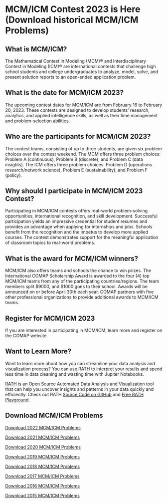 # MCM/ICM Contest 2023 is Here (Download historical MCM/ICM Problems)
## What is MCM/ICM?
The Mathematical Contest in Modeling (MCM)® and Interdisciplinary Contest in Modeling (ICM)® are international contests that challenge high school students and college undergraduates to analyze, model, solve, and present solution reports to an open-ended application problem.

## What is the date for MCM/ICM 2023?
The upcoming contest dates for MCM/ICM are from February 16 to February 20, 2023. These contests are designed to develop students’ research, analytics, and applied intelligence skills, as well as their time management and problem-selection abilities.

## Who are the participants for MCM/ICM 2023?
The contest teams, consisting of up to three students, are given six problem choices over the contest weekend. The MCM offers three problem choices: Problem A (continuous), Problem B (discrete), and Problem C (data insights). The ICM offers three problem choices: Problem D (operations research/network science), Problem E (sustainability), and Problem F (policy).

## Why should I participate in MCM/ICM 2023 Contest?
Participating in MCM/ICM contests offers real-world problem-solving opportunities, international recognition, and skill development. Successful participation yields an impressive credential for student resumes and provides an advantage when applying for internships and jobs. Schools benefit from the recognition and the impetus to develop more applied courses. The contest demonstrates support for the meaningful application of classroom topics to real-world problems.

## What is the award for MCM/ICM winners?
MCM/ICM also offers teams and schools the chance to win prizes. The International COMAP Scholarship Award is awarded to the four (4) top MCM/ICM teams from any of the participating countries/regions. The team members split $9000, and $1000 goes to their school. Awards will be announced on or before April 30th each year. COMAP partners with five other professional organizations to provide additional awards to MCM/ICM teams.

## Register for MCM/ICM 2023
If you are interested in participating in MCM/ICM, learn more and register on the COMAP website.

## Want to Learn More?
Want to learn more about how you can streamline your data analysis and visualization process? You can use RATH to interpret your results and spend less time in data cleaning and wasting time with Jupiter Notebooks.

[RATH](https://kanaries.net) is an Open Source Automated Data Analysis and Visualization tool that can help you uncover insights and patterns in your data quickly and efficiently. Check out RATH [Source Code on GitHub](https://github.com/Kanaries/Rath) and [Free RATH Playground](https://rath.kanaries.net).

## Download MCM/ICM Problems
[Download 2022 MCM/ICM Problems](https://www.contest.comap.com/undergraduate/contests/mcm/contests/2022/problems/)

[Download 2021 MCM/ICM Problems](https://www.contest.comap.com/undergraduate/contests/mcm/contests/2021/problems/)

[Download 2020 MCM/ICM Problems](https://www.contest.comap.com/undergraduate/contests/mcm/contests/2020/problems/)

[Download 2019 MCM/ICM Problems](https://www.contest.comap.com/undergraduate/contests/mcm/contests/2019/problems/)

[Download 2018 MCM/ICM Problems](https://www.contest.comap.com/undergraduate/contests/mcm/contests/2018/problems/)

[Download 2017 MCM/ICM Problems](https://www.contest.comap.com/undergraduate/contests/mcm/contests/2017/problems/)

[Download 2016 MCM/ICM Problems](https://www.contest.comap.com/undergraduate/contests/mcm/contests/2016/problems/)

[Download 2015 MCM/ICM Problems](https://www.contest.comap.com/undergraduate/contests/mcm/contests/2015/problems/)

